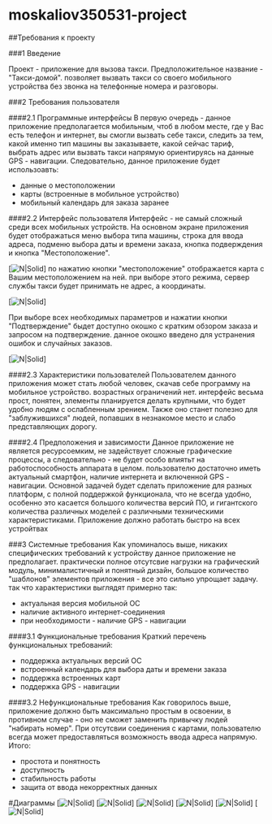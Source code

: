 # moskaliov350531-project

##Требования к проекту

###1 Введение

Проект - приложение для вызова такси. Предположительное название - "Такси-домой". позволяет вызвать такси со своего мобильного устройства без звонка на телефонные номера и разговоры. 

###2 Требования пользователя

####2.1 Программные интерфейсы
В первую очередь - данное приложение предполагается мобильным, чтоб в любом месте, где у Вас есть телефон и интернет, вы смогли вызвать себе такси, следить за тем, какой именно тип машины вы заказываете, какой сейчас тариф, выбрать адрес или вызвать такси напрямую ориентируясь на данные GPS - навигации. 
Следовательно, данное приложение будет использоавть:
- данные о местоположении
- карты (встроенные в мобильное устройство)
- мобильный календарь для заказа заранее

####2.2 Интерфейс пользователя
Интерфейс - не самый сложный среди всех мобильных устройств. На основном экране приложения будет отображаться меню выбора типа машины, строка для ввода адреса, подменю выбора даты и времени заказа, кнопка подверждения и кнопка "Местоположение".

[![N|Solid](https://github.com/6atoH4ik/moskaliov350531-project/blob/master/Приложение%20для%20вызова%20такси/ТРИТПО%20MAIN%20SCREEN.png)]
по нажатию кнопки "местоположение" отображается карта с Вашим местоположением на ней. при выборе этого режима, сервер службы такси будет принимать не адрес, а координаты.

[![N|Solid](https://github.com/6atoH4ik/moskaliov350531-project/blob/master/Приложение%20для%20вызова%20такси/ТРИТПо%20приложение.png)]

При выборе всех необходимых параметров и нажатии кнопки "Подтверждение" быдет доступно окошко с кратким обзором заказа и запросом на подтверждение. данное окошко введено для устранения ошибок и случайных заказов.

[![N|Solid](https://github.com/6atoH4ik/moskaliov350531-project/blob/master/Приложение%20для%20вызова%20такси/ТРИТПО%20CONFIRM%20SCREEN.png)]


####2.3 Характеристики пользователей
Пользователем данного приложения может стать любой человек, скачав себе программу на мобильное устройство. возрастных ограничений нет. интерфейс весьма прост, понятен, элементы планируется делать крупными, что будет удобно людям с ослабленным зрением. Также оно станет полезно для "заблужившихся" людей, попавших в незнакомое место и слабо представляющих дорогу.

####2.4 Предположения и зависимости
Данное приложение не является ресурсоемким, не задействует сложные графические процессы, а следовательно - не будет особо влиятьт на работоспособность аппарата в целом. пользователю достаточно иметь актуальный смартфон, наличие интернета и включенной GPS - навигации. Основной задачей будет сделать приложение для разных платформ, с полной поддержкой функционала, что не всегда удобно, особенно это касается большого количества версий ПО, и гигантского количества различных моделей с различными техническими характеристиками. Приложение должно работать быстро на всех устройтвах 

###3 Системные требования
Как упоминалось выше, никаких специфических требований к устройству данное приложение не предполагает. практически полное отсутсвие нагрузки на графический модуль, минималистичный и понятный дизайн, большое количество "шаблонов" элементов приложения - все это сильно упрощает задачу. так что характеристики выглядят примерно так:
- актуальная версия мобильной ОС
- наличие активного интернет-соединения
- при необходимости - наличие GPS - навигации

####3.1 Функциональные требования
Краткий перечень функциональных требований:
- поддержка актуальных версий ОС
- встроенный календарь для выбора даты и времени заказа
- поддержка встроенных карт
- поддержка GPS - навигации

####3.2 Нефункциональные требования
Как говорилось выше, приложение должно быть максимально простым в освоении, в противном случае - оно не сможет заменить привычку людей "набирать номер". При отсутсвии соединения с картами, пользователю всегда может предоставляться возможность ввода адреса напрямую. 
Итого:
- простота и понятность
- доступность
- стабильность работы
- защита от ввода некорректных данных

#Диаграммы
[![N|Solid](https://github.com/6atoH4ik/moskaliov350531-project/blob/master/Приложение%20для%20вызова%20такси/class%20mb.png)]
[![N|Solid](https://github.com/6atoH4ik/moskaliov350531-project/blob/master/Приложение%20для%20вызова%20такси/activity.png)]
[![N|Solid](https://github.com/6atoH4ik/moskaliov350531-project/blob/master/Приложение%20для%20вызова%20такси/Sequences.png)]
[![N|Solid](https://github.com/6atoH4ik/moskaliov350531-project/blob/master/Приложение%20для%20вызова%20такси/state.pngg)]
[![N|Solid](https://github.com/6atoH4ik/moskaliov350531-project/blob/master/Приложение%20для%20вызова%20такси/use-case.png)]
[![N|Solid](https://github.com/6atoH4ik/moskaliov350531-project/blob/master/Приложение%20для%20вызова%20такси/Расположение.png)]
